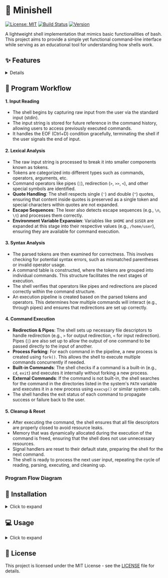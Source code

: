 # 🐚 Minishell

[![License: MIT](https://img.shields.io/badge/License-MIT-yellow.svg)](https://opensource.org/licenses/MIT)
[![Build Status](https://img.shields.io/badge/build-passing-brightgreen)]()
[![Version](https://img.shields.io/badge/version-1.0.0-blue)]()

A lightweight shell implementation that mimics basic functionalities of bash. This project aims to provide a simple yet functional command-line interface while serving as an educational tool for understanding how shells work.

## ✨ Features
<details>

- **Command Execution**: Run both built-in commands and external programs
- **Input/Output Redirection**: Support for `>`, `>>`, `<` operators
- **Pipes**: Connect multiple commands using `|`
- **Environment Variables**: Handle environment variables including `$?`
- **Signal Handling**: Proper handling of Ctrl+C, Ctrl+D, and Ctrl+\
- **Command History**: Navigate through previous commands
- **Quote Handling**: Support for both single and double quotes
- **Built-in Commands**:
  - `echo`: Display messages with option `-n`
  - `cd`: Change directory with relative or absolute paths
  - `pwd`: Print working directory
  - `export`: Set environment variables
  - `unset`: Remove environment variables
  - `env`: Display environment variables
  - `exit`: Exit the shell with status code

</details>

## 🔄 Program Workflow

#### 1. **Input Reading**
   - The shell begins by capturing raw input from the user via the standard input (stdin).
   - The input string is stored for future reference in the command history, allowing users to access previously executed commands.
   - It handles the EOF (Ctrl+D) condition gracefully, terminating the shell if the user signals the end of input.

#### 2. **Lexical Analysis**
   - The raw input string is processed to break it into smaller components known as tokens. 
   - Tokens are categorized into different types such as commands, operators, arguments, etc.
   - Command operators like pipes (`|`), redirection (`>`, `>>`, `<`), and other special symbols are identified.
   - **Quote Handling**: The shell respects single (`'`) and double (`"`) quotes, ensuring that content inside quotes is preserved as a single token and special characters within quotes are not expanded.
   - **Escape Sequences**: The lexer also detects escape sequences (e.g., `\n`, `\t`) and processes them correctly.
   - **Environment Variable Expansion**: Variables like `$HOME` and `$USER` are expanded at this stage into their respective values (e.g., `/home/user`), ensuring they are available for command execution.

#### 3. **Syntax Analysis**
   - The parsed tokens are then examined for correctness. This involves checking for potential syntax errors, such as mismatched parentheses or invalid operator usage.
   - A command table is constructed, where the tokens are grouped into individual commands. This structure facilitates the next stages of execution.
   - The shell verifies that operators like pipes and redirections are placed correctly within the command structure.
   - An execution pipeline is created based on the parsed tokens and operators. This determines how multiple commands will interact (e.g., through pipes) and ensures that redirections are set up correctly.

#### 4. **Command Execution**
   - **Redirection & Pipes**: The shell sets up necessary file descriptors to handle redirection (e.g., `>` for output redirection, `<` for input redirection). Pipes (`|`) are also set up to allow the output of one command to be passed directly to the input of another.
   - **Process Forking**: For each command in the pipeline, a new process is created using `fork()`. This allows the shell to execute multiple commands concurrently if needed.
   - **Built-in Commands**: The shell checks if a command is a built-in (e.g., `cd`, `exit`) and executes it internally without forking a new process.
   - **External Commands**: If the command is not built-in, the shell searches for the command in the directories listed in the system's `PATH` variable and executes it in a new process using `execvp()` or similar system calls.
   - The shell handles the exit status of each command to propagate success or failure back to the user.

#### 5. **Cleanup & Reset**
   - After executing the command, the shell ensures that all file descriptors are properly closed to avoid resource leaks.
   - Memory that was dynamically allocated during the execution of the command is freed, ensuring that the shell does not use unnecessary resources.
   - Signal handlers are reset to their default state, preparing the shell for the next command.
   - The shell is ready to process the next user input, repeating the cycle of reading, parsing, executing, and cleaning up.

### Program Flow Diagram

## 🚀 Installation
<details>
<summary>Click to expand</summary>

### Prerequisites
- GCC compiler
- Make
- readline library

### Steps

1. Clone the repository:
```bash
git clone https://github.com/Bengschor/minishell.git
cd minishell
```
2. Compile the project:
```bash
make
```

</details>

## 💻 Usage
<details>
<summary>Click to expand</summary>

1. Launch the shell:
```bash
./minishell
```

2. Example commands:
```bash
# Basic command execution
$ ls -l

# Input/Output redirection
$ echo "Hello" > output.txt
$ cat < input.txt

# Piping commands
$ ls -l | grep ".txt"

# Environment variables
$ echo $HOME
$ export MY_VAR=value

# Built-in commands
$ pwd
$ cd documents
$ echo -n "Hello World"
```

3. Exit the shell:
```bash
exit
```
or press Ctrl+D

</details>

## 📄 License

This project is licensed under the MIT License - see the [LICENSE](LICENSE) file for details.

